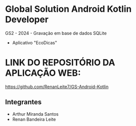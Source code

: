 # Global Solution Android Kotlin Developer
GS2 - 2024 - Gravação em base de dados SQLite

- Aplicativo "EcoDicas"


# LINK DO REPOSITÓRIO DA APLICAÇÃO WEB: 
https://github.com/RenanLeite7/GS-Android-Kotlin


## Integrantes
- Arthur Miranda Santos
- Renan Bandeira Leite
